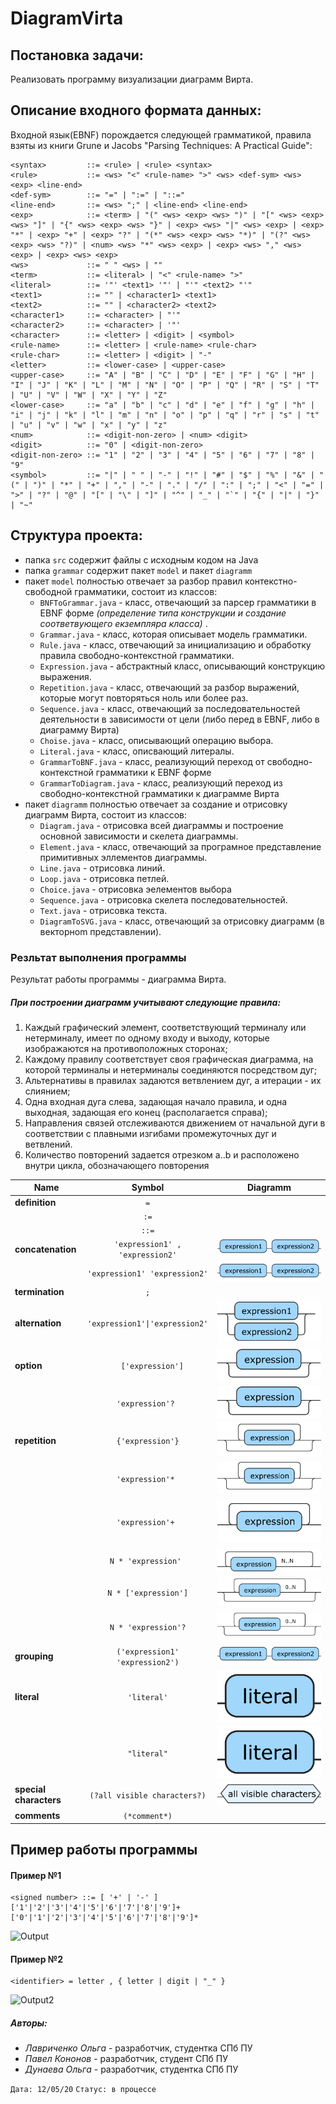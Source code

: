 # DiagramVirta

## Постановка задачи:
Реализовать программу визуализации диаграмм Вирта. 


## Описание входного формата данных:
Входной язык(EBNF) порождается следующей грамматикой, правила взяты из книги Grune и  Jacobs "Parsing Techniques: A Practical Guide":
```
<syntax>         ::= <rule> | <rule> <syntax>
<rule>           ::= <ws> "<" <rule-name> ">" <ws> <def-sym> <ws> <exp> <line-end>
<def-sym>        ::= "=" | ":=" | "::="
<line-end>       ::= <ws> ";" | <line-end> <line-end>
<exp>            ::= <term> | "(" <ws> <exp> <ws> ")" | "[" <ws> <exp> <ws> "]" | "{" <ws> <exp> <ws> "}" | <exp> <ws> "|" <ws> <exp> | <exp> "*" | <exp> "+" | <exp> "?" | "(*" <ws> <exp> <ws> "*)" | "(?" <ws> <exp> <ws> "?)" | <num> <ws> "*" <ws> <exp> | <exp> <ws> "," <ws> <exp> | <exp> <ws> <exp>
<ws>             ::= " " <ws> | ""
<term>           ::= <literal> | "<" <rule-name> ">"
<literal>        ::= '"' <text1> '"' | "'" <text2> "'"
<text1>          ::= "" | <character1> <text1>
<text2>          ::= "" | <character2> <text2>
<character1>     ::= <character> | "'"
<character2>     ::= <character> | '"'
<character>      ::= <letter> | <digit> | <symbol>
<rule-name>      ::= <letter> | <rule-name> <rule-char>
<rule-char>      ::= <letter> | <digit> | "-"
<letter>         ::= <lower-case> | <upper-case>
<upper-case>     ::= "A" | "B" | "C" | "D" | "E" | "F" | "G" | "H" | "I" | "J" | "K" | "L" | "M" | "N" | "O" | "P" | "Q" | "R" | "S" | "T" | "U" | "V" | "W" | "X" | "Y" | "Z"
<lower-case>     ::= "a" | "b" | "c" | "d" | "e" | "f" | "g" | "h" | "i" | "j" | "k" | "l" | "m" | "n" | "o" | "p" | "q" | "r" | "s" | "t" | "u" | "v" | "w" | "x" | "y" | "z"
<num>            ::= <digit-non-zero> | <num> <digit>
<digit>          ::= "0" | <digit-non-zero>
<digit-non-zero> ::= "1" | "2" | "3" | "4" | "5" | "6" | "7" | "8" | "9"
<symbol>         ::= "|" | " " | "-" | "!" | "#" | "$" | "%" | "&" | "(" | ")" | "*" | "+" | "," | "-" | "." | "/" | ":" | ";" | "<" | "=" | ">" | "?" | "@" | "[" | "\" | "]" | "^" | "_" | "`" | "{" | "|" | "}" | "~"

```




## Структура проекта:
 * папка `src` содержит файлы с исходным кодом на Java
 * папка `grammar` содержит пакет `model` и пакет `diagramm`
 * пакет `model` полностью отвечает за разбор правил контекстно-свободной грамматики, состоит из классов:
    *  `BNFToGrammar.java` - класс, отвечающий за парсер грамматики в EBNF форме *(определение типа конструкции и создание соответвующего екземпляра класса)* .
    *  `Grammar.java` - класс, которая описывает модель грамматики.
    *  `Rule.java` - класс, отвечающий за инициализацию и обработку правила свободно-контекстной грамматики.
    *  `Expression.java` - абстрактный класс, описывающий конструкцию выражения.
    *  `Repetition.java` - класс, отвечающий за разбор выражений, которые могут повторяться ноль или более раз.
    *  `Sequence.java` - класс, отвечающий за последовательностей деятельности в зависимости от цели (либо перед в EBNF, либо в диаграмму Вирта)
    *  `Choise.java` - класс, описывающий операцию выбора.
    *  `Literal.java` - класс, описвающий литералы.
    *  `GrammarToBNF.java` - класс, реализующий переход от свободно-контекстной грамматики к EBNF форме
    *  `GrammarToDiagram.java` - класс, реализующий переход из свободно-контекстной грамматики к диаграмме Вирта
* пакет `diagramm` полностью отвечает за создание и отрисовку диаграмм Вирта, состоит  из классов:
    *  `Diagram.java` - отрисовка всей диаграммы и построение основной зависимости и скелета диаграммы.
    *  `Element.java` - класс, отвечающий за програмное представление примитивных эллементов диаграммы.
    *  `Line.java` - отрисовка линий.
    *  `Loop.java` - отрисовка петлей.
    *  `Choice.java` - отрисовка эелементов выбора
    *  `Sequence.java` - отрисовка скелета последовательностей.
    *  `Text.java` - отрисовка текста.
    *  `DiagramToSVG.java` - класс, отвечающий за отрисовку диаграмм (в векторноm представлении).

### Резльтат выполнения программы
Результат работы программы - диаграмма Вирта.

##### При построении диаграмм учитывают следующие правила:
1) Каждый графический элемент, соответствующий терминалу или нетерминалу, имеет по одному входу и выходу, которые изображаются на противоположных сторонах;
2) Каждому правилу соответствует своя графическая диаграмма, на которой терминалы и нетерминалы соединяются посредством дуг;
3) Альтернативы в правилах задаются ветвлением дуг, а итерации - их слиянием;
4) Одна входная дуга слева, задающая начало правила, и одна выходная, задающая его конец (располагается справа);
5) Направления связей отслеживаются движением от начальной дуги в соответствии с плавными изгибами промежуточных дуг и ветвлений.
6) Количество повторений задается отрезком a..b и расположено внутри цикла, обозначающего повторения

| Name   |      Symbol      |  Diagramm |
|----------|:-------------:|-----------|    
| **definition**  |  `=`  | 
|  |  `:=`  | 
| |  `::=`   | 
| **concatenation** |   `'expression1' , 'expression2'`    |   ![](https://github.com/sergeevgk/GA2020/blob/DiagramVirta/addition_images/concatenation.jpg)|
|  |    `'expression1' 'expression2'`    |   ![](https://github.com/sergeevgk/GA2020/blob/DiagramVirta/addition_images/concatenation.jpg)|
| **termination** | `;` |
| **alternation** |`'expression1'\|'expression2'` | ![](https://github.com/sergeevgk/GA2020/blob/DiagramVirta/addition_images/alternation.jpg)
| **option** | `  ['expression']` | ![](https://github.com/sergeevgk/GA2020/blob/DiagramVirta/addition_images/option.jpg)|
| |`'expression'? ` | ![](https://github.com/sergeevgk/GA2020/blob/DiagramVirta/addition_images/option.jpg)|
| **repetition** | `{'expression'}` | ![](https://github.com/sergeevgk/GA2020/blob/DiagramVirta/addition_images/repetition1.jpg)|
|  | `'expression'* `|  ![](https://github.com/sergeevgk/GA2020/blob/DiagramVirta/addition_images/repetition1.jpg)|
|  | `'expression'+ ` |  ![](https://github.com/sergeevgk/GA2020/blob/DiagramVirta/addition_images/repetition4.jpg)|
|  | `N * 'expression' ` |  ![](https://github.com/sergeevgk/GA2020/blob/DiagramVirta/addition_images/repetition2.jpg)|
|  | ` N * ['expression'] ` |  ![](https://github.com/sergeevgk/GA2020/blob/DiagramVirta/addition_images/repetition3.jpg)|
|  | ` N * 'expression'? ` |  ![](https://github.com/sergeevgk/GA2020/blob/DiagramVirta/addition_images/repetition3.jpg)|
| **grouping** | `('expression1' 'expression2')` | ![](https://github.com/sergeevgk/GA2020/blob/DiagramVirta/addition_images/concatenation.jpg)|
| **literal** |`'literal'`| ![](https://github.com/sergeevgk/GA2020/blob/DiagramVirta/addition_images/literal.jpg)|
|  | `"literal"`|  ![](https://github.com/sergeevgk/GA2020/blob/DiagramVirta/addition_images/literal.jpg)|
| **special characters** | `(?all visible characters?)` | ![](https://github.com/sergeevgk/GA2020/blob/DiagramVirta/addition_images/special_characters.jpg)
| **comments** | `(*comment*)` |

## Пример работы программы 

#### Пример №1
```
<signed number> ::= [ '+' | '-' ] ['1'|'2'|'3'|'4'|'5'|'6'|'7'|'8'|'9']+ ['0'|'1'|'2'|'3'|'4'|'5'|'6'|'7'|'8'|'9']*
```
![Output](https://github.com/sergeevgk/GA2020/blob/DiagramVirta/example_output.jpg)

#### Пример №2

```
<identifier> = letter , { letter | digit | "_" } 
```
![Output2](https://github.com/sergeevgk/GA2020/blob/DiagramVirta/example_output2.jpg)

##### Авторы:
*  *Лавриченко Ольга* - разработчик, студентка СПб ПУ
*  *Павел Кононов* - разработчик, студент СПб ПУ
*  *Дунаева Ольга* - разработчик, студентка СПб ПУ

`Дата: 12/05/20`
`Статус: в процессе`
